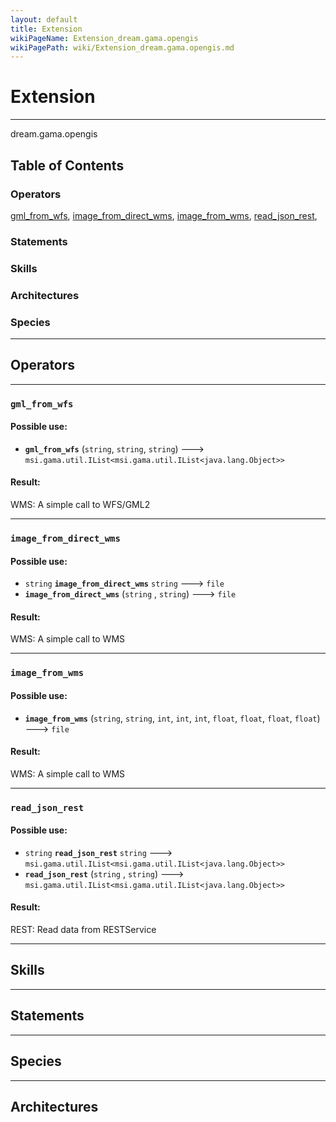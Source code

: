 ```yaml
---
layout: default
title: Extension
wikiPageName: Extension_dream.gama.opengis
wikiPagePath: wiki/Extension_dream.gama.opengis.md
---
```

# Extension

----

 dream.gama.opengis

## Table of Contents
### Operators
[gml_from_wfs](#gml_from_wfs), [image_from_direct_wms](#image_from_direct_wms), [image_from_wms](#image_from_wms), [read_json_rest](#read_json_rest), 

### Statements


### Skills


### Architectures



### Species



----

## Operators
	
    	
----


[//]: # (keyword|operator_gml_from_wfs)
### `gml_from_wfs`

#### Possible use: 
  *  **`gml_from_wfs`** (`string`, `string`, `string`) --->  `msi.gama.util.IList<msi.gama.util.IList<java.lang.Object>>` 

#### Result: 
WMS: A simple call to WFS/GML2
    	
----


[//]: # (keyword|operator_image_from_direct_wms)
### `image_from_direct_wms`

#### Possible use: 
  * `string` **`image_from_direct_wms`** `string` --->  `file`
  *  **`image_from_direct_wms`** (`string` , `string`) --->  `file` 

#### Result: 
WMS: A simple call to WMS
    	
----


[//]: # (keyword|operator_image_from_wms)
### `image_from_wms`

#### Possible use: 
  *  **`image_from_wms`** (`string`, `string`, `int`, `int`, `int`, `float`, `float`, `float`, `float`) --->  `file` 

#### Result: 
WMS: A simple call to WMS
    	
----


[//]: # (keyword|operator_read_json_rest)
### `read_json_rest`

#### Possible use: 
  * `string` **`read_json_rest`** `string` --->  `msi.gama.util.IList<msi.gama.util.IList<java.lang.Object>>`
  *  **`read_json_rest`** (`string` , `string`) --->  `msi.gama.util.IList<msi.gama.util.IList<java.lang.Object>>` 

#### Result: 
REST: Read data from RESTService

----

## Skills
	

----

## Statements
		
	
----

## Species
	
	
----

## Architectures 
	
